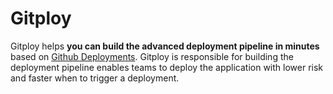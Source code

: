 # Gitploy

Gitploy helps **you can build the advanced deployment pipeline in minutes** based on [Github Deployments](https://docs.github.com/en/rest/reference/repos#deployments). Gitploy is responsible for building the deployment pipeline enables teams to deploy the application with lower risk and faster when to trigger a deployment. 

